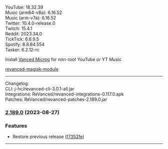 YouTube: 18.32.39  
Music (arm64-v8a): 6.16.52  
Music (arm-v7a): 6.16.52  
Twitter: 10.4.0-release.0  
Twitch: 15.4.1  
Reddit: 2023.34.0  
TickTick: 6.6.9.5  
Spotify: 8.8.64.554  
Tasker: 6.2.12-rc  

Install [Vanced Microg](https://github.com/TeamVanced/VancedMicroG/releases) for non-root YouTube or YT Music  

[revanced-magisk-module](https://github.com/j-hc/revanced-magisk-module)  

---
Changelog:  
CLI: j-hc/revanced-cli-3.0.1-all.jar  
Integrations: ReVanced/revanced-integrations-0.117.0.apk  
Patches: ReVanced/revanced-patches-2.189.0.jar  

### [2.189.0](https://github.com/ReVanced/revanced-patches/compare/v2.188.1...v2.189.0) (2023-08-27)
### Features
* Restore previous release ([f7352fe](https://github.com/ReVanced/revanced-patches/commit/f7352feb6e9604162b52072d74310b9e3067bc69))

---  
